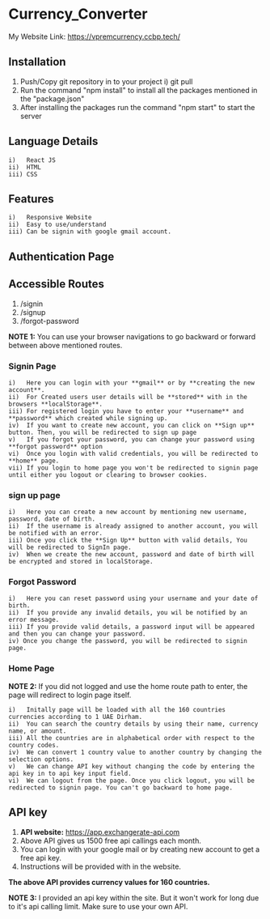 # Currency_Converter

My Website Link: https://vpremcurrency.ccbp.tech/

## Installation
1) Push/Copy git repository in to your project
	i) git pull <repository> <branch>
3) Run the command "npm install" to install all the packages mentioned in the "package.json"
4) After installing the packages run the command "npm start" to start the server

## Language Details
	i)   React JS
	ii)  HTML
	iii) CSS

## Features
	i)   Responsive Website
	ii)  Easy to use/understand
	iii) Can be signin with google gmail account.

## Authentication Page
## Accessible Routes
1) /signin
2) /signup
3) /forgot-password

**NOTE 1:** You can use your browser navigations to go backward or forward between above mentioned routes.

	
### Signin Page
	i)   Here you can login with your **gmail** or by **creating the new account**.
	ii)  For Created users user details will be **stored** with in the browsers **localStorage**.
	iii) For registered login you have to enter your **username** and **password** which created while signing up.
	iv)  If you want to create new account, you can click on **Sign up** button. Then, you will be redirected to sign up page
	v)   If you forgot your password, you can change your password using **forgot password** option
	vi)  Once you login with valid credentials, you will be redirected to **home** page.
	vii) If you login to home page you won't be redirected to signin page until either you logout or clearing to browser cookies.

### sign up page
	i)   Here you can create a new account by mentioning new username, password, date of birth.
	ii)  If the username is already assigned to another account, you will be notified with an error.
	iii) Once you click the **Sign Up** button with valid details, You will be redirected to SignIn page.
	iv)  When we create the new account, password and date of birth will be encrypted and stored in localStorage.

### Forgot Password
	i)   Here you can reset password using your username and your date of birth.
	ii)  If you provide any invalid details, you wil be notified by an error message.
	iii) If you provide valid details, a password input will be appeared and then you can change your password.
	iv) Once you change the password, you will be redirected to signin page.

### Home Page
**NOTE 2:** If you did not logged and use the home route path to enter, the page will redirect to login page itself.

	i)   Initally page will be loaded with all the 160 countries currencies according to 1 UAE Dirham.
	ii)  You can search the country details by using their name, currency name, or amount.
	iii) All the countries are in alphabetical order with respect to the country codes.
	iv)  We can convert 1 country value to another country by changing the selection options.
	v)   We can change API key without changing the code by entering the api key in to api key input field.
	vi)  We can logout from the page. Once you click logout, you will be redirected to signin page. You can't go backward to home page.

## API key

  1) **API website:** https://app.exchangerate-api.com
  2) Above API gives us 1500 free api callings each month.
  3) You can login with your google mail or by creating new account to get a free api key.
  4) Instructions will be provided with in the website.

**The above API provides currency values for 160 countries.**

**NOTE 3:** I provided an api key within the site. But it won't work for long due to it's api calling limit. Make sure to use your own API.
